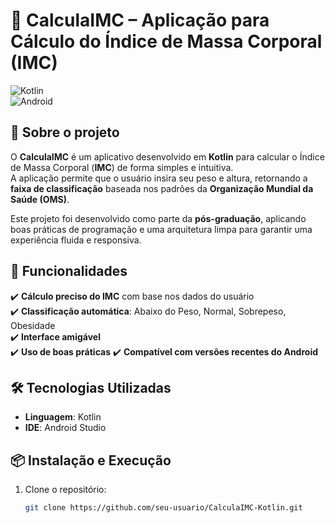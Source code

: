 # 📱 CalculaIMC – Aplicação para Cálculo do Índice de Massa Corporal (IMC)

![Kotlin](https://img.shields.io/badge/Kotlin-1.7.0-blue?style=flat&logo=kotlin)  
![Android](https://img.shields.io/badge/Android-SDK-green?style=flat&logo=android)

## 📌 Sobre o projeto

O **CalculaIMC** é um aplicativo desenvolvido em **Kotlin** para calcular o Índice de Massa Corporal (**IMC**) de forma simples e intuitiva.  
A aplicação permite que o usuário insira seu peso e altura, retornando a **faixa de classificação** baseada nos padrões da **Organização Mundial da Saúde (OMS)**.

Este projeto foi desenvolvido como parte da **pós-graduação**, aplicando boas práticas de programação e uma arquitetura limpa para garantir uma experiência fluida e responsiva.  

## 🚀 Funcionalidades

✔️ **Cálculo preciso do IMC** com base nos dados do usuário  
✔️ **Classificação automática**: Abaixo do Peso, Normal, Sobrepeso, Obesidade  
✔️ **Interface amigável**  
✔️ **Uso de boas práticas** 
✔️ **Compatível com versões recentes do Android**  

## 🛠️ Tecnologias Utilizadas

- **Linguagem**: Kotlin 
- **IDE**: Android Studio  

## 📦 Instalação e Execução

1. Clone o repositório:

   ```sh
   git clone https://github.com/seu-usuario/CalculaIMC-Kotlin.git
